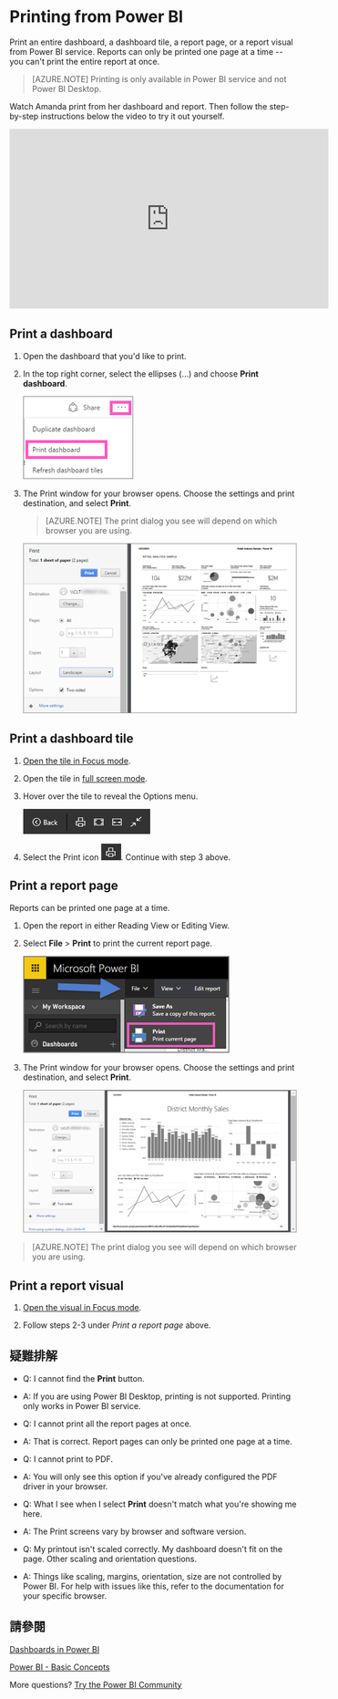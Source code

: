 <properties
   pageTitle="Print a dashboard, print a dashbaord tile, print a report page"
   description="Printing a dashboard, tile, or report page from Power BI."
   services="powerbi"
   documentationCenter=""
   authors="mihart"
   manager="mblythe"
   backup=""
   editor=""
   tags=""
   featuredVideoId="jtlLGRKBvXY"
   qualityFocus="monitoring"
   qualityDate=""/>

<tags
   ms.service="powerbi"
   ms.devlang="NA"
   ms.topic="article"
   ms.tgt_pltfrm="NA"
   ms.workload="powerbi"
   ms.date="08/25/2016"
   ms.author="mihart"/>

# Printing from Power BI

Print an entire dashboard, a dashboard tile, a report page, or a report visual from Power BI service. Reports can only be printed one page at a time -- you can't print the entire report at once.

>[AZURE.NOTE] Printing is only available in Power BI service and not Power BI Desktop.

Watch Amanda print from her dashboard and report. Then follow the step-by-step instructions below the video to try it out yourself.

<iframe width="560" height="315" src="https://www.youtube.com/embed/jtlLGRKBvXY" frameborder="0" allowfullscreen></iframe>

## Print a dashboard

1. Open the dashboard that you'd like to print.

2. In the top right corner, select the ellipses (...) and choose <bpt id="p1">**</bpt>Print dashboard<ept id="p1">**</ept>.

    ![](media/powerbi-service-print/pbi_print_dash_ellipses.png)

3. The Print window for your browser opens. Choose the settings and print destination, and select <bpt id="p1">**</bpt>Print<ept id="p1">**</ept>.

    > [AZURE.NOTE] The print dialog you see will depend on which browser you are using.

    ![](media/powerbi-service-print/pbi_print_dash_new2.png)


## Print a dashboard tile

1. <bpt id="p1">[</bpt>Open the tile in Focus mode<ept id="p1">](powerbi-service-display-dash-in-focus-mode.md)</ept>.

2. Open the tile in <bpt id="p1">[</bpt>full screen mode<ept id="p1">](powerbi-service-display-tile-in-full-screen-mode.md)</ept>.

2. Hover over the tile to reveal the Options menu.

    ![](media/powerbi-service-print/menu-options-new.png)

3. Select the Print icon <ph id="ph1"> ![](media/powerbi-service-print/print-icon.png)</ph>. Continue with step 3 above.

## Print a report page

Reports can be printed one page at a time.

1. Open the report in either Reading View or Editing View.

2. Select <bpt id="p1">**</bpt>File<ept id="p1">**</ept><ph id="ph1"> &gt; </ph><bpt id="p2">**</bpt>Print<ept id="p2">**</ept> to print the current report page.

    ![](media/powerbi-service-print/pbi_print_report_file.png)

2. The Print window for your browser opens. Choose the settings and print destination, and select <bpt id="p1">**</bpt>Print<ept id="p1">**</ept>.

    ![](media/powerbi-service-print/pbi_print_report_new.png)

  > [AZURE.NOTE] The print dialog you see will depend on which browser you are using.

## Print a report visual

1. <bpt id="p1">[</bpt>Open the visual in Focus mode<ept id="p1">](powerbi-service-display-dash-in-focus-mode.md)</ept>.

2. Follow steps 2-3 under <bpt id="p1">*</bpt>Print a report page<ept id="p1">*</ept> above.

##  疑難排解

*   Q: I cannot find the <bpt id="p1">**</bpt>Print<ept id="p1">**</ept> button.
*   A: If you are using Power BI Desktop, printing is not supported.  Printing only works in Power BI service.


*   Q: I cannot print all the report pages at once.
*   A: That is correct. Report pages can only be printed one page at a time.


*   Q: I cannot print to PDF.
*   A: You will only see this option if you've already configured the PDF driver in your browser.    


*   Q: What I see when I select <bpt id="p1">**</bpt>Print<ept id="p1">**</ept> doesn't match what you're showing me here.
*   A: The Print screens vary by browser and software version.


*   Q: My printout isn't scaled correctly.  My dashboard doesn't fit on the page. Other scaling and orientation questions.
*   A: Things like scaling, margins, orientation, size are not controlled by Power BI. For help with issues like this, refer to the documentation for your specific browser.      

## 請參閱

[Dashboards in Power BI](powerbi-service-dashboards.md)

[Power BI - Basic Concepts](powerbi-service-basic-concepts.md)

More questions? [Try the Power BI Community](http://community.powerbi.com/)
